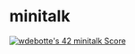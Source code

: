# minitalk
<a href="https://github.com/JaeSeoKim/badge42"><img src="https://badge42.vercel.app/api/v2/cl2zu1sil002509mf9zd91hy6/project/2465540" alt="wdebotte's 42 minitalk Score" /></a>
